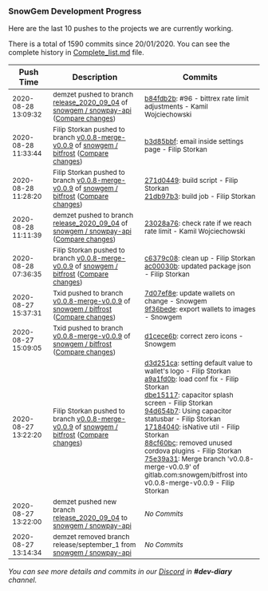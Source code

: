
### SnowGem Development Progress

Here are the last 10 pushes to the projects we are currently working.

There is a total of 1590 commits since 20/01/2020. You can see the complete history in
 [Complete_list.md](Complete_list.md) file.

| Push Time | Description | Commits |
| --- | --- | --- |
| <sub>2020-08-28 13:09:32</sub> | <sub>demzet pushed to branch [release\_2020\_09\_04](https://gitlab.com/snowgem/snowpay-api/commits/release_2020_09_04) of [snowgem / snowpay\-api](https://gitlab.com/snowgem/snowpay-api) ([Compare changes](https://gitlab.com/snowgem/snowpay-api/compare/23028a7648eb41c8d8ca38476926a22d775c0089...b84fdb2ba71c30b8ec20c2df4f6a0bf758072b8b))</sub> | <sub>[b84fdb2b](https://gitlab.com/snowgem/snowpay-api/-/commit/b84fdb2ba71c30b8ec20c2df4f6a0bf758072b8b): #96 - bittrex rate limit adjustments - Kamil Wojciechowski</sub> |
| <sub>2020-08-28 11:33:44</sub> | <sub>Filip Storkan pushed to branch [v0\.0\.8\-merge\-v0\.0\.9](https://gitlab.com/snowgem/bitfrost/commits/v0.0.8-merge-v0.0.9) of [snowgem / bitfrost](https://gitlab.com/snowgem/bitfrost) ([Compare changes](https://gitlab.com/snowgem/bitfrost/compare/21db97b32376c02a68eb9dc5b3d561df996b823b...b3d85bbfbcb429bb672f156d13323b5922c30042))</sub> | <sub>[b3d85bbf](https://gitlab.com/snowgem/bitfrost/-/commit/b3d85bbfbcb429bb672f156d13323b5922c30042): email inside settings page - Filip Storkan</sub> |
| <sub>2020-08-28 11:28:20</sub> | <sub>Filip Storkan pushed to branch [v0\.0\.8\-merge\-v0\.0\.9](https://gitlab.com/snowgem/bitfrost/commits/v0.0.8-merge-v0.0.9) of [snowgem / bitfrost](https://gitlab.com/snowgem/bitfrost) ([Compare changes](https://gitlab.com/snowgem/bitfrost/compare/ac00030b94e90ce5dff84821be895cbfcfd873b6...21db97b32376c02a68eb9dc5b3d561df996b823b))</sub> | <sub>[271d0449](https://gitlab.com/snowgem/bitfrost/-/commit/271d044982589e142ef1fd3054fb529fb923748d): build script - Filip Storkan<br>[21db97b3](https://gitlab.com/snowgem/bitfrost/-/commit/21db97b32376c02a68eb9dc5b3d561df996b823b): build job - Filip Storkan</sub> |
| <sub>2020-08-28 11:11:39</sub> | <sub>demzet pushed to branch [release\_2020\_09\_04](https://gitlab.com/snowgem/snowpay-api/commits/release_2020_09_04) of [snowgem / snowpay\-api](https://gitlab.com/snowgem/snowpay-api) ([Compare changes](https://gitlab.com/snowgem/snowpay-api/compare/763c9906b1b249e29551692fd4cd7f1d9cedab15...23028a7648eb41c8d8ca38476926a22d775c0089))</sub> | <sub>[23028a76](https://gitlab.com/snowgem/snowpay-api/-/commit/23028a7648eb41c8d8ca38476926a22d775c0089): check rate if we reach rate limit - Kamil Wojciechowski</sub> |
| <sub>2020-08-28 07:36:35</sub> | <sub>Filip Storkan pushed to branch [v0\.0\.8\-merge\-v0\.0\.9](https://gitlab.com/snowgem/bitfrost/commits/v0.0.8-merge-v0.0.9) of [snowgem / bitfrost](https://gitlab.com/snowgem/bitfrost) ([Compare changes](https://gitlab.com/snowgem/bitfrost/compare/9f36bede5286723295f29356eeefacfe6f27def8...ac00030b94e90ce5dff84821be895cbfcfd873b6))</sub> | <sub>[c6379c08](https://gitlab.com/snowgem/bitfrost/-/commit/c6379c086cf9cc0087543c26bb3019ecf871b147): clean up - Filip Storkan<br>[ac00030b](https://gitlab.com/snowgem/bitfrost/-/commit/ac00030b94e90ce5dff84821be895cbfcfd873b6): updated package json - Filip Storkan</sub> |
| <sub>2020-08-27 15:37:31</sub> | <sub>Txid pushed to branch [v0\.0\.8\-merge\-v0\.0\.9](https://gitlab.com/snowgem/bitfrost/commits/v0.0.8-merge-v0.0.9) of [snowgem / bitfrost](https://gitlab.com/snowgem/bitfrost) ([Compare changes](https://gitlab.com/snowgem/bitfrost/compare/d1cece6b2a40fdaf5fbb9ee7f568a00334ccfeff...9f36bede5286723295f29356eeefacfe6f27def8))</sub> | <sub>[7d07ef8e](https://gitlab.com/snowgem/bitfrost/-/commit/7d07ef8e2d468723a44c29e8b37471072eba19b8): update wallets on change - Snowgem<br>[9f36bede](https://gitlab.com/snowgem/bitfrost/-/commit/9f36bede5286723295f29356eeefacfe6f27def8): export wallets to images - Snowgem</sub> |
| <sub>2020-08-27 15:09:05</sub> | <sub>Txid pushed to branch [v0\.0\.8\-merge\-v0\.0\.9](https://gitlab.com/snowgem/bitfrost/commits/v0.0.8-merge-v0.0.9) of [snowgem / bitfrost](https://gitlab.com/snowgem/bitfrost) ([Compare changes](https://gitlab.com/snowgem/bitfrost/compare/75e39a3155e3fcc0e863d2ff75f2f1189c999bbe...d1cece6b2a40fdaf5fbb9ee7f568a00334ccfeff))</sub> | <sub>[d1cece6b](https://gitlab.com/snowgem/bitfrost/-/commit/d1cece6b2a40fdaf5fbb9ee7f568a00334ccfeff): correct zero icons - Snowgem</sub> |
| <sub>2020-08-27 13:22:20</sub> | <sub>Filip Storkan pushed to branch [v0\.0\.8\-merge\-v0\.0\.9](https://gitlab.com/snowgem/bitfrost/commits/v0.0.8-merge-v0.0.9) of [snowgem / bitfrost](https://gitlab.com/snowgem/bitfrost) ([Compare changes](https://gitlab.com/snowgem/bitfrost/compare/5e45dcd9ca134b2a1864ebcf0dc562ce58f4cc7c...75e39a3155e3fcc0e863d2ff75f2f1189c999bbe))</sub> | <sub>[d3d251ca](https://gitlab.com/snowgem/bitfrost/-/commit/d3d251cab3974094ece2aa41b41647d470a5aed2): setting default value to wallet's logo - Filip Storkan<br>[a9a1fd0b](https://gitlab.com/snowgem/bitfrost/-/commit/a9a1fd0b6e23307ada5700ecd94bedc9ddfb592d): load conf fix - Filip Storkan<br>[dbe15117](https://gitlab.com/snowgem/bitfrost/-/commit/dbe15117e80ce896c508907faa212e49f7a3e917): capacitor splash screen - Filip Storkan<br>[94d654b7](https://gitlab.com/snowgem/bitfrost/-/commit/94d654b783847c4e38f0b7b2dad96e92ec968194): Using capacitor statusbar - Filip Storkan<br>[17184040](https://gitlab.com/snowgem/bitfrost/-/commit/17184040f7b156875e87e608b69a6e8fe7d2fd4e): isNative util - Filip Storkan<br>[88cf60bc](https://gitlab.com/snowgem/bitfrost/-/commit/88cf60bcf9c249876f3a9e9c054d36bc57eb530c): removed unused cordova plugins - Filip Storkan<br>[75e39a31](https://gitlab.com/snowgem/bitfrost/-/commit/75e39a3155e3fcc0e863d2ff75f2f1189c999bbe): Merge branch 'v0.0.8-merge-v0.0.9' of gitlab.com:snowgem/bitfrost into v0.0.8-merge-v0.0.9 - Filip Storkan</sub> |
| <sub>2020-08-27 13:22:00</sub> | <sub>demzet pushed new branch [release\_2020\_09\_04](https://gitlab.com/snowgem/snowpay-api/commits/release_2020_09_04) to [snowgem / snowpay\-api](https://gitlab.com/snowgem/snowpay-api)</sub> | <sub>_No Commits_</sub> |
| <sub>2020-08-27 13:14:34</sub> | <sub>demzet removed branch release/september_1 from [snowgem / snowpay\-api](https://gitlab.com/snowgem/snowpay-api)</sub> | <sub>_No Commits_</sub> |

_You can see more details and commits in our [Discord](https://discord.gg/zumGnbg) in **#dev-diary** channel._
